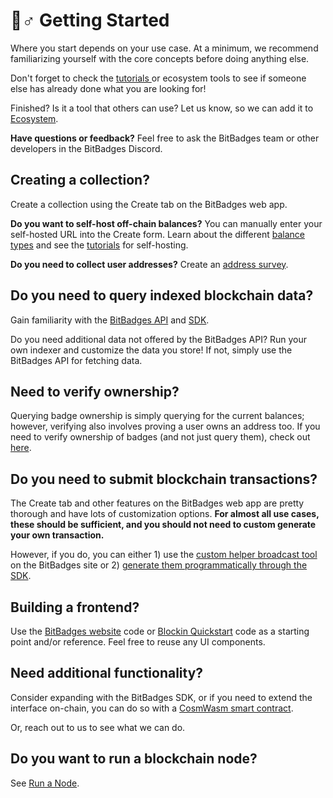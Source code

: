 # 🚴♂ Getting Started

Where you start depends on your use case. At a minimum, we recommend familiarizing yourself with the core concepts before doing anything else.&#x20;

Don't forget to check the [tutorials ](tutorials.md)or ecosystem tools to see if someone else has already done what you are looking for!

Finished? Is it a tool that others can use? Let us know, so we can add it to [Ecosystem](../overview/ecosystem.md).

**Have questions or feedback?** Feel free to ask the BitBadges team or other developers in the BitBadges Discord.

## **Creating a collection?**

Create a collection using the Create tab on the BitBadges web app.

**Do you want to self-host off-chain balances?** You can manually enter your self-hosted URL into the Create form. Learn about the different [balance types](core-concepts/balance-types.md) and see the [tutorials](tutorials/create-and-host-off-chain-balances.md) for self-hosting.

**Do you need to collect user addresses?** Create an [address survey](tutorials/custom-address-surveys.md).

## **Do you need to query indexed blockchain data?**

Gain familiarity with the [BitBadges API](bitbadges-api/api.md) and [SDK](bitbadges-sdk/).

Do you need additional data not offered by the BitBadges API? Run your own indexer and customize the data you store! If not, simply use the BitBadges API for fetching data.

## **Need to verify ownership?**

Querying badge ownership is simply querying for the current balances; however, verifying also involves proving a user owns an address too. If you need to verify ownership of badges (and not just query them), check out [here](../overview/how-it-works/verification.md).

## **Do you need to submit blockchain transactions?**

The Create tab and other features on the BitBadges web app are pretty thorough and have lots of customization options. **For almost all use cases, these should be sufficient, and you should not need to custom generate your own transaction.**&#x20;

However, if you do, you can either 1) use the [custom helper broadcast tool](create-and-broadcast-txs/sign-+-broadcast-bitbadges.io.md) on the BitBadges site or 2) [generate them programmatically through the SDK](create-and-broadcast-txs/).

## **Building a frontend?**

Use the [BitBadges website](bitbadges-frontend.md) code or [Blockin Quickstart](https://github.com/Blockin-Labs/blockin-quickstart) code as a starting point and/or reference. Feel free to reuse any UI components.

## **Need additional functionality?**

Consider expanding with the BitBadges SDK, or if you need to extend the interface on-chain, you can do so with a [CosmWasm smart contract](tutorials/create-a-wasm-contract.md).&#x20;

Or, reach out to us to see what we can do.

## **Do you want to run a blockchain node?**

See [Run a Node](bitbadges-blockchain/run-a-node.md).
